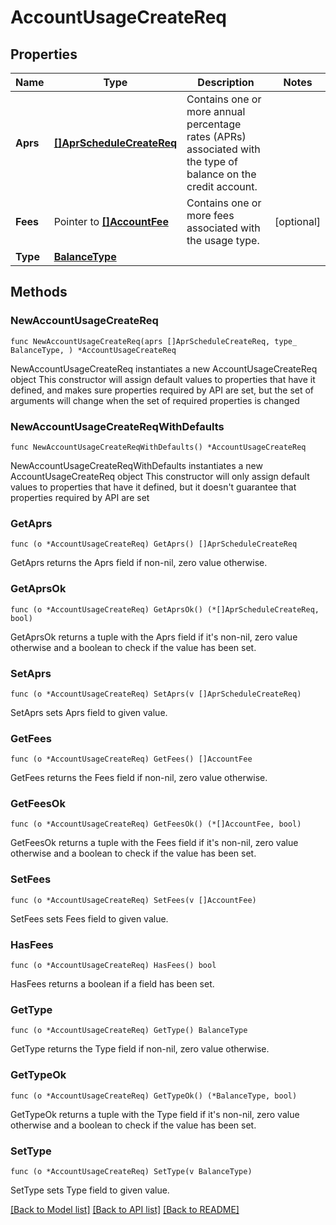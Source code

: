 # AccountUsageCreateReq

## Properties

Name | Type | Description | Notes
------------ | ------------- | ------------- | -------------
**Aprs** | [**[]AprScheduleCreateReq**](AprScheduleCreateReq.md) | Contains one or more annual percentage rates (APRs) associated with the type of balance on the credit account. | 
**Fees** | Pointer to [**[]AccountFee**](AccountFee.md) | Contains one or more fees associated with the usage type. | [optional] 
**Type** | [**BalanceType**](BalanceType.md) |  | 

## Methods

### NewAccountUsageCreateReq

`func NewAccountUsageCreateReq(aprs []AprScheduleCreateReq, type_ BalanceType, ) *AccountUsageCreateReq`

NewAccountUsageCreateReq instantiates a new AccountUsageCreateReq object
This constructor will assign default values to properties that have it defined,
and makes sure properties required by API are set, but the set of arguments
will change when the set of required properties is changed

### NewAccountUsageCreateReqWithDefaults

`func NewAccountUsageCreateReqWithDefaults() *AccountUsageCreateReq`

NewAccountUsageCreateReqWithDefaults instantiates a new AccountUsageCreateReq object
This constructor will only assign default values to properties that have it defined,
but it doesn't guarantee that properties required by API are set

### GetAprs

`func (o *AccountUsageCreateReq) GetAprs() []AprScheduleCreateReq`

GetAprs returns the Aprs field if non-nil, zero value otherwise.

### GetAprsOk

`func (o *AccountUsageCreateReq) GetAprsOk() (*[]AprScheduleCreateReq, bool)`

GetAprsOk returns a tuple with the Aprs field if it's non-nil, zero value otherwise
and a boolean to check if the value has been set.

### SetAprs

`func (o *AccountUsageCreateReq) SetAprs(v []AprScheduleCreateReq)`

SetAprs sets Aprs field to given value.


### GetFees

`func (o *AccountUsageCreateReq) GetFees() []AccountFee`

GetFees returns the Fees field if non-nil, zero value otherwise.

### GetFeesOk

`func (o *AccountUsageCreateReq) GetFeesOk() (*[]AccountFee, bool)`

GetFeesOk returns a tuple with the Fees field if it's non-nil, zero value otherwise
and a boolean to check if the value has been set.

### SetFees

`func (o *AccountUsageCreateReq) SetFees(v []AccountFee)`

SetFees sets Fees field to given value.

### HasFees

`func (o *AccountUsageCreateReq) HasFees() bool`

HasFees returns a boolean if a field has been set.

### GetType

`func (o *AccountUsageCreateReq) GetType() BalanceType`

GetType returns the Type field if non-nil, zero value otherwise.

### GetTypeOk

`func (o *AccountUsageCreateReq) GetTypeOk() (*BalanceType, bool)`

GetTypeOk returns a tuple with the Type field if it's non-nil, zero value otherwise
and a boolean to check if the value has been set.

### SetType

`func (o *AccountUsageCreateReq) SetType(v BalanceType)`

SetType sets Type field to given value.



[[Back to Model list]](../README.md#documentation-for-models) [[Back to API list]](../README.md#documentation-for-api-endpoints) [[Back to README]](../README.md)


